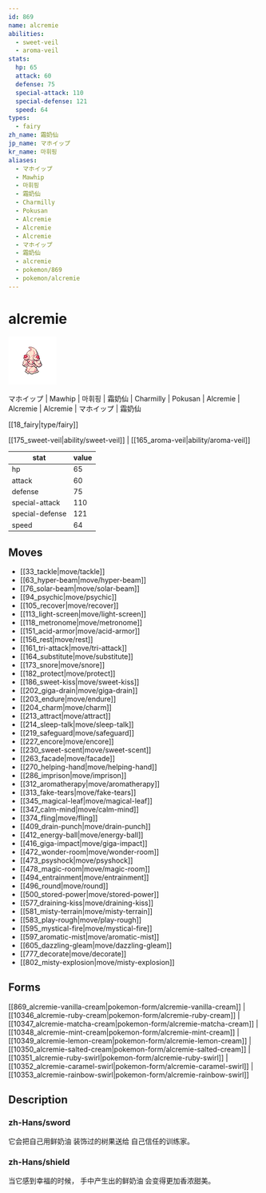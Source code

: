 ```yaml
---
id: 869
name: alcremie
abilities:
  - sweet-veil
  - aroma-veil
stats:
  hp: 65
  attack: 60
  defense: 75
  special-attack: 110
  special-defense: 121
  speed: 64
types:
  - fairy
zh_name: 霜奶仙
jp_name: マホイップ
kr_name: 마휘핑
aliases:
  - マホイップ
  - Mawhip
  - 마휘핑
  - 霜奶仙
  - Charmilly
  - Pokusan
  - Alcremie
  - Alcremie
  - Alcremie
  - マホイップ
  - 霜奶仙
  - alcremie
  - pokemon/869
  - pokemon/alcremie
---
```

# alcremie

![](https://raw.githubusercontent.com/PokeAPI/sprites/master/sprites/pokemon/869.png)

マホイップ | Mawhip | 마휘핑 | 霜奶仙 | Charmilly | Pokusan | Alcremie | Alcremie | Alcremie | マホイップ | 霜奶仙

[[18_fairy|type/fairy]]

[[175_sweet-veil|ability/sweet-veil]] | [[165_aroma-veil|ability/aroma-veil]]

|stat|value|
|---|---|
|hp|65|
|attack|60|
|defense|75|
|special-attack|110|
|special-defense|121|
|speed|64|


## Moves

- [[33_tackle|move/tackle]]
- [[63_hyper-beam|move/hyper-beam]]
- [[76_solar-beam|move/solar-beam]]
- [[94_psychic|move/psychic]]
- [[105_recover|move/recover]]
- [[113_light-screen|move/light-screen]]
- [[118_metronome|move/metronome]]
- [[151_acid-armor|move/acid-armor]]
- [[156_rest|move/rest]]
- [[161_tri-attack|move/tri-attack]]
- [[164_substitute|move/substitute]]
- [[173_snore|move/snore]]
- [[182_protect|move/protect]]
- [[186_sweet-kiss|move/sweet-kiss]]
- [[202_giga-drain|move/giga-drain]]
- [[203_endure|move/endure]]
- [[204_charm|move/charm]]
- [[213_attract|move/attract]]
- [[214_sleep-talk|move/sleep-talk]]
- [[219_safeguard|move/safeguard]]
- [[227_encore|move/encore]]
- [[230_sweet-scent|move/sweet-scent]]
- [[263_facade|move/facade]]
- [[270_helping-hand|move/helping-hand]]
- [[286_imprison|move/imprison]]
- [[312_aromatherapy|move/aromatherapy]]
- [[313_fake-tears|move/fake-tears]]
- [[345_magical-leaf|move/magical-leaf]]
- [[347_calm-mind|move/calm-mind]]
- [[374_fling|move/fling]]
- [[409_drain-punch|move/drain-punch]]
- [[412_energy-ball|move/energy-ball]]
- [[416_giga-impact|move/giga-impact]]
- [[472_wonder-room|move/wonder-room]]
- [[473_psyshock|move/psyshock]]
- [[478_magic-room|move/magic-room]]
- [[494_entrainment|move/entrainment]]
- [[496_round|move/round]]
- [[500_stored-power|move/stored-power]]
- [[577_draining-kiss|move/draining-kiss]]
- [[581_misty-terrain|move/misty-terrain]]
- [[583_play-rough|move/play-rough]]
- [[595_mystical-fire|move/mystical-fire]]
- [[597_aromatic-mist|move/aromatic-mist]]
- [[605_dazzling-gleam|move/dazzling-gleam]]
- [[777_decorate|move/decorate]]
- [[802_misty-explosion|move/misty-explosion]]

## Forms



[[869_alcremie-vanilla-cream|pokemon-form/alcremie-vanilla-cream]] | [[10346_alcremie-ruby-cream|pokemon-form/alcremie-ruby-cream]] | [[10347_alcremie-matcha-cream|pokemon-form/alcremie-matcha-cream]] | [[10348_alcremie-mint-cream|pokemon-form/alcremie-mint-cream]] | [[10349_alcremie-lemon-cream|pokemon-form/alcremie-lemon-cream]] | [[10350_alcremie-salted-cream|pokemon-form/alcremie-salted-cream]] | [[10351_alcremie-ruby-swirl|pokemon-form/alcremie-ruby-swirl]] | [[10352_alcremie-caramel-swirl|pokemon-form/alcremie-caramel-swirl]] | [[10353_alcremie-rainbow-swirl|pokemon-form/alcremie-rainbow-swirl]]

## Description

### zh-Hans/sword

它会把自己用鲜奶油
装饰过的树果送给
自己信任的训练家。

### zh-Hans/shield

当它感到幸福的时候，
手中产生出的鲜奶油
会变得更加香浓甜美。

